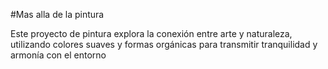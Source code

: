 #Mas alla de la pintura 

Este proyecto de pintura explora la conexión entre arte y naturaleza, utilizando colores suaves y formas orgánicas para transmitir tranquilidad y armonía con el entorno
